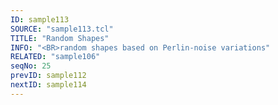 ```yaml
---
ID: sample113
SOURCE: "sample113.tcl"
TITLE: "Random Shapes"
INFO: "<BR>random shapes based on Perlin-noise variations"
RELATED: "sample106"
seqNo: 25
prevID: sample112
nextID: sample114
---
```

